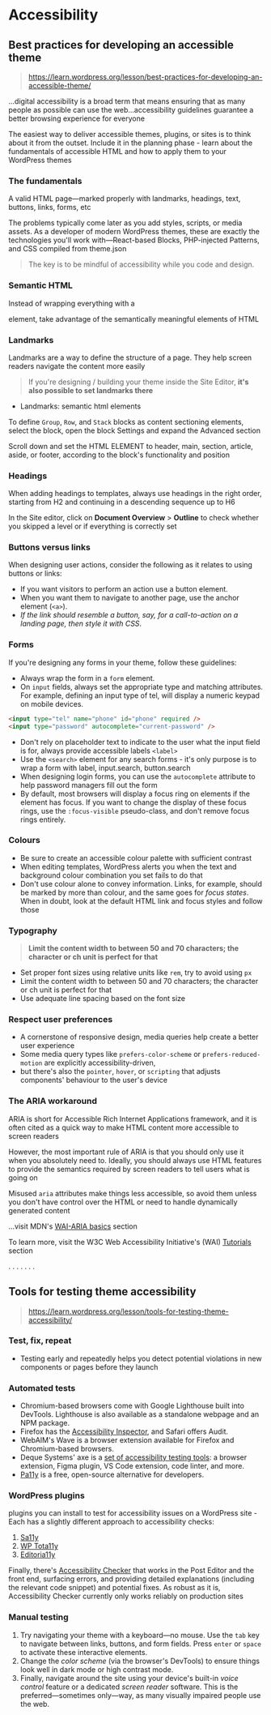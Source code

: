 # Accessibility

## Best practices for developing an accessible theme

> https://learn.wordpress.org/lesson/best-practices-for-developing-an-accessible-theme/

...digital accessibility is a broad term that means ensuring that as many people as possible can use the web...accessibility guidelines guarantee a better browsing experience for everyone

The easiest way to deliver accessible themes, plugins, or sites is to think about it from the outset. Include it in the planning phase - learn about the fundamentals of accessible HTML and how to apply them to your WordPress themes

### The fundamentals

A valid HTML page—marked properly with landmarks, headings, text, buttons, links, forms, etc

The problems typically come later as you add styles, scripts, or media assets. As a developer of modern WordPress themes, these are exactly the technologies you'll work with—React-based Blocks, PHP-injected Patterns, and CSS compiled from theme.json

> The key is to be mindful of accessibility while you code and design.

### Semantic HTML

Instead of wrapping everything with a <div> element, take advantage of the semantically meaningful elements of HTML

### Landmarks

Landmarks are a way to define the structure of a page. They help screen readers navigate the content more easily

> If you're designing / building your theme inside the Site Editor, **it's also possible to set landmarks there**

- Landmarks: semantic html elements

To define `Group`, `Row`, and `Stack` blocks as content sectioning elements, select the block, open the block Settings and expand the Advanced section

Scroll down and set the HTML ELEMENT to header, main, section, article, aside, or footer, according to the block's functionality and position

### Headings

When adding headings to templates, always use headings in the right order, starting from H2 and continuing in a descending sequence up to H6

In the Site editor, click on **Document Overview** > **Outline** to check whether you skipped a level or if everything is correctly set

### Buttons versus links

When designing user actions, consider the following as it relates to using buttons or links:

- If you want visitors to perform an action use a button element.
- When you want them to navigate to another page, use the anchor element (`<a>`).
- _If the link should resemble a button, say, for a call-to-action on a landing page, then style it with CSS_.

### Forms

If you're designing any forms in your theme, follow these guidelines:

- Always wrap the form in a `form` element.
- On `input` fields, always set the appropriate type and matching attributes. For example, defining an input type of tel, will display a numeric keypad on mobile devices.

```html
<input type="tel" name="phone" id="phone" required />
<input type="password" autocomplete="current-password" />
```

- Don't rely on placeholder text to indicate to the user what the input field is for, always provide accessible labels `<label>`
- Use the `<search>` element for any search forms - it's only purpose is to wrap a form with label, input.search, button.search
- When designing login forms, you can use the `autocomplete` attribute to help password managers fill out the form
- By default, most browsers will display a focus ring on elements if the element has focus. If you want to change the display of these focus rings, use the `:focus-visible` pseudo-class, and don't remove focus rings entirely.

### Colours

- Be sure to create an accessible colour palette with sufficient contrast
- When editing templates, WordPress alerts you when the text and background colour combination you set fails to do that
- Don't use colour alone to convey information. Links, for example, should be marked by more than colour, and the same goes for _focus states_. When in doubt, look at the default HTML link and focus styles and follow those

### Typography

> **Limit the content width to between 50 and 70 characters; the character or ch unit is perfect for that**

- Set proper font sizes using relative units like `rem`, try to avoid using `px`
- Limit the content width to between 50 and 70 characters; the character or ch unit is perfect for that
- Use adequate line spacing based on the font size

### Respect user preferences

- A cornerstone of responsive design, media queries help create a better user experience
- Some media query types like `prefers-color-scheme` or `prefers-reduced-motion` are explicitly accessibility-driven,
- but there's also the `pointer`, `hover`, or `scripting` that adjusts components' behaviour to the user's device

### The ARIA workaround

ARIA is short for Accessible Rich Internet Applications framework, and it is often cited as a quick way to make HTML content more accessible to screen readers

However, the most important rule of ARIA is that you should only use it when you absolutely need to. Ideally, you should always use HTML features to provide the semantics required by screen readers to tell users what is going on

Misused `aria` attributes make things less accessible, so avoid them unless you don't have control over the HTML or need to handle dynamically generated content

...visit MDN's [WAI-ARIA basics](https://developer.mozilla.org/en-US/docs/Learn/Accessibility/WAI-ARIA_basics) section

To learn more, visit the W3C Web Accessibility Initiative's (WAI) [Tutorials](https://www.w3.org/WAI/tutorials/) section

. . . . . . .

## Tools for testing theme accessibility

> https://learn.wordpress.org/lesson/tools-for-testing-theme-accessibility/

### Test, fix, repeat

- Testing early and repeatedly helps you detect potential violations in new components or pages before they launch

### Automated tests

- Chromium-based browsers come with Google Lighthouse built into DevTools.
  Lighthouse is also available as a standalone webpage and an NPM package.
- Firefox has the [Accessibility Inspector](https://firefox-source-docs.mozilla.org/devtools-user/accessibility_inspector/index.html#accessibility-inspector), and Safari offers Audit.
- WebAIM's Wave is a browser extension available for Firefox and Chromium-based browsers.
- Deque Systems' axe is a [set of accessibility testing tools](https://www.deque.com/axe/): a browser extension, Figma plugin, VS Code extension, code linter, and more.
- [Pa11y](https://pa11y.org/) is a free, open-source alternative for developers.

### WordPress plugins

plugins you can install to test for accessibility issues on a WordPress site - Each has a slightly different approach to accessibility checks:

1. [Sa11y](https://wordpress.org/plugins/sa11y/)
2. [WP Tota11y](https://wordpress.org/plugins/wp-tota11y/)
3. [Editoria11y](https://wordpress.org/plugins/editoria11y-accessibility-checker/)

Finally, there's [Accessibility Checker](https://wordpress.org/plugins/accessibility-checker/) that works in the Post Editor and the front end, surfacing errors, and providing detailed explanations (including the relevant code snippet) and potential fixes. As robust as it is, Accessibility Checker currently only works reliably on production sites

### Manual testing

1. Try navigating your theme with a keyboard—no mouse. Use the `tab` key to navigate between links, buttons, and form fields. Press `enter` or `space` to activate these interactive elements.
2. Change the _color scheme_ (via the browser's DevTools) to ensure things look well in dark mode or high contrast mode.
3. Finally, navigate around the site using your device's built-in _voice control_ feature or a dedicated _screen reader_ software. This is the preferred—sometimes only—way, as many visually impaired people use the web.
